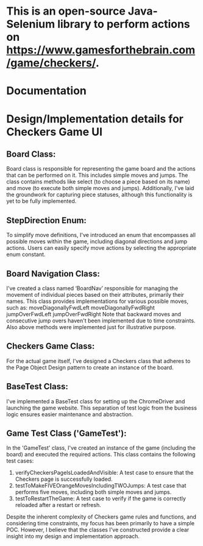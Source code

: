 # This is an open-source Java-Selenium library to perform actions on https://www.gamesforthebrain.com/game/checkers/.

# Documentation

# Design/Implementation details for Checkers Game UI

## Board Class:
Board class is responsible for representing the game board and the actions that can be performed on it. This includes simple moves and jumps. 
The class contains methods like select (to choose a piece based on its name) and move (to execute both simple moves and jumps).
Additionally, I've laid the groundwork for capturing piece statuses, although this functionality is yet to be fully implemented.

## StepDirection Enum:
To simplify move definitions, I've introduced an enum that encompasses all possible moves within the game, including diagonal directions and jump actions.
Users can easily specify move actions by selecting the appropriate enum constant.
 
## Board Navigation Class:
I've created a class named ‘BoardNav’ responsible for managing the movement of individual pieces based on their attributes, primarily their names. 
This class provides implementations for various possible moves, such as:
moveDiagonallyFwdLeft
moveDiagonallyFwdRight
jumpOverFwdLeft
jumpOverFwdRight
Note that backward moves and consecutive jump overs haven't been implemented due to time constraints. Also above methods were implemented just for illustrative purpose.

## Checkers Game Class:
For the actual game itself, I've designed a Checkers class that adheres to the Page Object Design pattern to create an instance of the board.

## BaseTest Class:
I've implemented a BaseTest class for setting up the ChromeDriver and launching the game website. This separation of test logic from the business logic ensures easier maintenance and abstraction.

## Game Test Class ('GameTest'):
In the 'GameTest' class, I've created an instance of the game (including the board) and executed the required actions. This class contains the following test cases:

1. verifyCheckersPageIsLoadedAndVisible: A test case to ensure that the Checkers page is successfully loaded.
2. testToMakeFIVEOrangeMovesIncludingTWOJumps: A test case that performs five moves, including both simple moves and jumps.
3. testToRestartTheGame: A test case to verify if the game is correctly reloaded after a restart or refresh.

Despite the inherent complexity of Checkers game rules and functions, and considering time constraints, my focus has been primarily to have a simple POC. 
However, I believe that the classes I've constructed provide a clear insight into my design and implementation approach.


 

